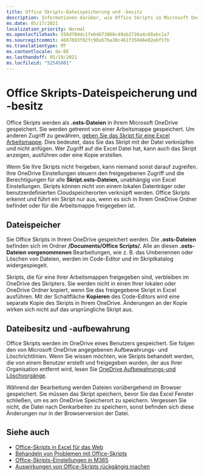 ```yaml
---
title: Office Skripts-Dateispeicherung und -besitz
description: Informationen darüber, wie Office Skripts in Microsoft OneDrive gespeichert und zwischen Besitzern übertragen werden.
ms.date: 05/17/2021
localization_priority: Normal
ms.openlocfilehash: 556d784dc1fe64873866c49ab2726a4c68abc1a7
ms.sourcegitcommit: 4687693f02fc90a57ba30c461f35046e02e6f5fb
ms.translationtype: MT
ms.contentlocale: de-DE
ms.lasthandoff: 05/19/2021
ms.locfileid: "52545801"
---
```

# <a name="office-scripts-file-storage-and-ownership"></a>Office Skripts-Dateispeicherung und -besitz

Office Skripts werden als **.osts-Dateien** in Ihrem Microsoft OneDrive gespeichert. Sie werden getrennt von einer Arbeitsmappe gespeichert. Um anderen Zugriff zu gewähren, [geben Sie das Skript für eine Excel Arbeitsmappe](excel.md#sharing-scripts). Dies bedeutet, dass Sie das Skript mit der Datei verknüpfen und nicht anfügen. Wer Zugriff auf die Excel Datei hat, kann auch das Skript anzeigen, ausführen oder eine Kopie erstellen.

Wenn Sie Ihre Skripts nicht freigeben, kann niemand sonst darauf zugreifen. Ihre OneDrive Einstellungen steuern den freigegebenen Zugriff und die Berechtigungen für alle **Skript.osts-Dateien,** unabhängig von Excel Einstellungen. Skripts können nicht von einem lokalen Datenträger oder benutzerdefinierten Cloudspeicherorten verknüpft werden. Office Skripts erkennt und führt ein Skript nur aus, wenn es sich in Ihrem OneDrive Ordner befindet oder für die Arbeitsmappe freigegeben ist.

## <a name="file-storage"></a>Dateispeicher

Sie Office Skripts in Ihrem OneDrive gespeichert werden. Die **.osts-Dateien** befinden sich im Ordner **/Documents/Office Scripts/.** Alle an diesen **.osts-Dateien vorgenommenen** Bearbeitungen, wie z. B. das Umbenennen oder Löschen von Dateien, werden im Code-Editor und im Skriptkatalog widergespiegelt.

Skripts, die für eine Ihrer Arbeitsmappen freigegeben sind, verbleiben im OneDrive des Skripters. Sie werden nicht in einen Ihrer lokalen oder OneDrive Ordner kopiert, wenn Sie das freigegebene Skript in Excel ausführen. Mit der Schaltfläche **Kopieren** des Code-Editors wird eine separate Kopie des Skripts in Ihrem OneDrive. Änderungen an der Kopie wirken sich nicht auf das ursprüngliche Skript aus.

## <a name="file-ownership-and-retention"></a>Dateibesitz und -aufbewahrung

Office Skripts werden im OneDrive eines Benutzers gespeichert. Sie folgen den von Microsoft OneDrive angegebenen Aufbewahrungs- und Löschrichtlinien. Wenn Sie wissen möchten, wie Skripts behandelt werden, die von einem Benutzer erstellt und freigegeben wurden, der aus Ihrer Organisation entfernt wird, lesen Sie [OneDrive Aufbewahrungs-und Löschvorgänge](/onedrive/retention-and-deletion).

Während der Bearbeitung werden Dateien vorübergehend im Browser gespeichert. Sie müssen das Skript speichern, bevor Sie das Excel Fenster schließen, um es am OneDrive Speicherort zu speichern. Vergessen Sie nicht, die Datei nach Denkarbeiten zu speichern, sonst befinden sich diese Änderungen nur in der Browserversion der Datei.

## <a name="see-also"></a>Siehe auch

- [Office-Skripts in Excel für das Web](https://support.microsoft.com/office/sharing-office-scripts-in-excel-for-the-web-226eddbc-3a44-4540-acfe-fccda3d1122b)
- [Behandeln von Problemen mit Office-Skripts](../testing/troubleshooting.md)
- [Office-Skripts-Einstellungen in M365](https://support.office.com/article/office-scripts-settings-in-m365-19d3c51a-6ca2-40ab-978d-60fa49554dcf)
- [Auswirkungen von Office-Skripts rückgängig machen](../testing/undo.md)

